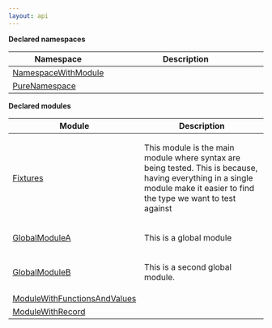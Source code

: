 ```yaml
---
layout: api
---
```


<style>
.api-code {
    font-family: monospace;
    margin-bottom: 1rem;
}

/* Animate anchor when targetted
This make it easier to spot the anchor
when jumping to it */
@keyframes blink {
    0% {
        background-color: var(--nacara-api-blink-background-color, yellow);
        color: var(--nacara-api-blink-active-color, black);
    }
    100% {
        background-color: transparent;
        color: var(--nacara-api-blink-color, black);
    }
}
.api-code .property[id]:target,
.api-code a[id]:target {
    animation-name: blink;
    animation-direction: normal;
    animation-duration: 0.75s;
    animation-iteration-count: 2;
    animation-timing-function: ease;
    /* Make the background a bit bigger than the actual text */
    margin: -0.25rem;
    padding: 0.25rem;
}

/* Anchor position */
.api-code .property[id],
.api-code a[id] {
    scroll-margin-top: var(--nacara-api-scroll-margin-top);
}

/* .api-code pre {
    background-color: transparent;
}

.api-code .line {
    white-space: nowrap;
} */

/* Synthax highlighting */
.api-code .keyword {
    color: var(--nacara-api-keyword-color, #a626a4);
}

.api-code .property,
.api-code .property:hover {
    color: var(--nacara-api-property-color, #6669d7);
}

.api-code .type,
.api-code .type:hover {
    color: var(--nacara-api-type-color, #c18401);
}

/* Hover instruction */
.api-code .property:hover,
.api-code .type:hover {
    text-decoration: underline;
    cursor: pointer;
}

/*
    Documentation formatting
*/

.api-doc-summary {
    margin-top: 1rem;
    margin-bottom: 1rem;
}

dl.api-doc-record-fields {
    margin-left: 1rem;
}

dl.api-doc-record-fields dt:not(:first-child) {
    padding-top: 1rem;
    border-top: var(--nacara-api-separator-width, 2px) solid var(--nacara-api-separator-color, black);
}

dl.api-doc-record-fields dd {
    margin-top: 1rem;
    margin-bottom: 1rem;
}
</style>

<p class="is-size-5"><strong>Declared namespaces</strong></p>




<table class="table is-bordered docs-modules"><thead><tr><th width="25%">Namespace</th><th width="75%">Description</th></tr></thead><tbody><tr><td><a href="/test-project/reference/TestProject/namespacewithmodule.html">NamespaceWithModule</a></td><td></td></tr><tr><td><a href="/test-project/reference/TestProject/purenamespace.html">PureNamespace</a></td><td></td></tr></tbody></table>

<p class="is-size-5"><strong>Declared modules</strong></p>




<table class="table is-bordered docs-modules"><thead><tr><th width="25%">Module</th><th width="75%">Description</th></tr></thead><tbody><tr><td><a href="/test-project/reference/TestProject/global-fixtures.html">Fixtures</a></td><td>

This module is the main module where syntax are being tested.
This is because, having everything in a single module make
it easier to find the type we want to test against

</td></tr><tr><td><a href="/test-project/reference/TestProject/global-globalmodulea.html">GlobalModuleA</a></td><td>

This is a global module

</td></tr><tr><td><a href="/test-project/reference/TestProject/global-globalmoduleb.html">GlobalModuleB</a></td><td>

This is a second global module.

</td></tr><tr><td><a href="/test-project/reference/TestProject/global-modulewithfunctionsandvalues.html">ModuleWithFunctionsAndValues</a></td><td></td></tr><tr><td><a href="/test-project/reference/TestProject/global-modulewithrecord.html">ModuleWithRecord</a></td><td></td></tr></tbody></table>
